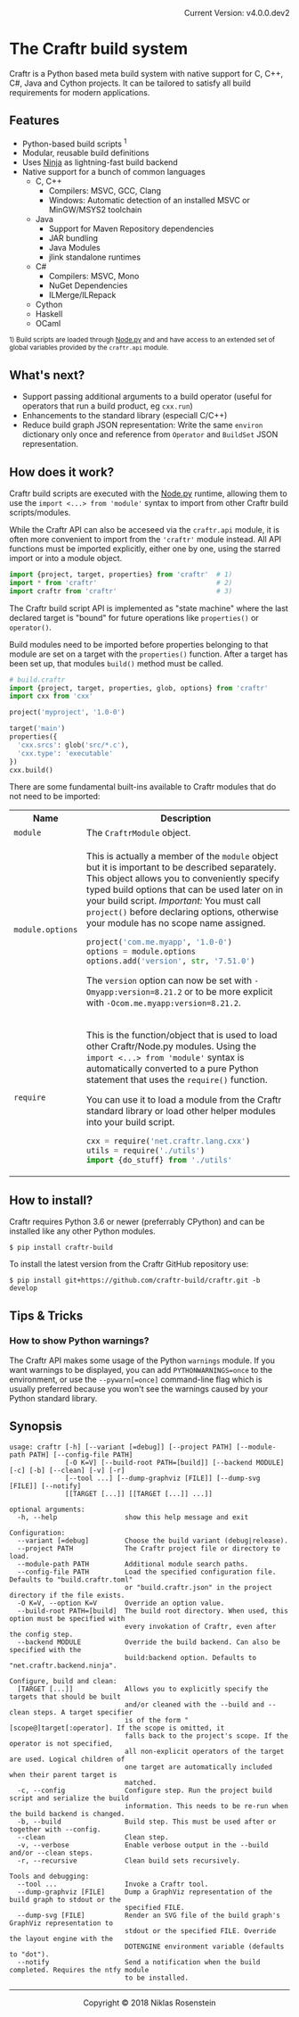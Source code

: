 <p align="right">Current Version: v4.0.0.dev2</p>

# The Craftr build system

Craftr is a Python based meta build system with native support for C, C++,
C#, Java and Cython projects. It can be tailored to satisfy all build
requirements for modern applications.

## Features

[Node.py]: https://github.com/nodepy/nodepy
[Ninja]: https://ninja-build.org/

* Python-based build scripts <sup>1</sup>
* Modular, reusable build definitions
* Uses [Ninja] as lightning-fast build backend
* Native support for a bunch of common languages
  * C, C++
    * Compilers: MSVC, GCC, Clang
    * Windows: Automatic detection of an installed MSVC or MinGW/MSYS2 toolchain
  * Java
    * Support for Maven Repository dependencies
    * JAR bundling
    * Java Modules
    * jlink standalone runtimes
  * C#
    * Compilers: MSVC, Mono
    * NuGet Dependencies
    * ILMerge/ILRepack
  * Cython
  * Haskell
  * OCaml

<sup>1) Build scripts are loaded through [Node.py] and and have access to an
  extended set of global variables provided by the `craftr.api` module.</sup>

## What's next?

* Support passing additional arguments to a build operator (useful for
  operators that run a build product, eg `cxx.run`)
* Enhancements to the standard library (especiall C/C++)
* Reduce build graph JSON representation: Write the same `environ`
  dictionary only once and reference from `Operator` and `BuildSet`
  JSON representation.

## How does it work?

Craftr build scripts are executed with the [Node.py] runtime, allowing them
to use the `import <...> from 'module'` syntax to import from other Craftr
build scripts/modules.

While the Craftr API can also be acceseed via the `craftr.api` module, it is
often more convenient to import from the `'craftr'` module instead. All API
functions must be imported explicitly, either one by one, using the starred
import or into a module object.

```python
import {project, target, properties} from 'craftr'  # 1)
import * from 'craftr'                              # 2)
import craftr from 'craftr'                         # 3)
```

The Craftr build script API is implemented as "state machine" where the
last declared target is "bound" for future operations like `properties()`
or `operator()`.

Build modules need to be imported before properties belonging to that module
are set on a target with the `properties()` function. After a target has been
set up, that modules `build()` method must be called.

```python
# build.craftr
import {project, target, properties, glob, options} from 'craftr'
import cxx from 'cxx'

project('myproject', '1.0-0')

target('main')
properties({
  'cxx.srcs': glob('src/*.c'),
  'cxx.type': 'executable'
})
cxx.build()
```

There are some fundamental built-ins available to Craftr modules that
do not need to be imported:

<table>
<tr><th>Name</th><th>Description</th></tr>
<tr>
  <td><code>module</code></td>
  <td>The <code>CraftrModule</code> object.</td>
</tr>
<tr>
  <td><code>module.options</code></td>
  <td>

  This is actually a member of the `module` object but it is important to be
  described separately. This object allows you to conveniently specify typed
  build options that can be used later on in your build script.
  *Important:* You must call `project()` before declaring options, otherwise
  your module has no scope name assigned.

  ```python
  project('com.me.myapp', '1.0-0')
  options = module.options
  options.add('version', str, '7.51.0')
  ```

  The `version` option can now be set with `-Omyapp:version=8.21.2` or to be
  more explicit with `-Ocom.me.myapp:version=8.21.2`.

  </td>
</tr>
<tr>
  <td><code>require</code></td>
  <td>

  This is the function/object that is used to load other Craftr/Node.py
  modules. Using the `import <...> from 'module'` syntax is automatically
  converted to a pure Python statement that uses the `require()` function.

  You can use it to load a module from the Craftr standard library or load
  other helper modules into your build script.

  ```python
  cxx = require('net.craftr.lang.cxx')
  utils = require('./utils')
  import {do_stuff} from './utils'
  ```

  </td>
</tr>
</table>

## How to install?

Craftr requires Python 3.6 or newer (preferrably CPython) and can be installed
like any other Python modules.

    $ pip install craftr-build

To install the latest version from the Craftr GitHub repository use:

    $ pip install git+https://github.com/craftr-build/craftr.git -b develop

## Tips & Tricks

### How to show Python warnings?

The Craftr API makes some usage of the Python `warnings` module. If you want
warnings to be displayed, you can add `PYTHONWARNINGS=once` to the environment,
or use the `--pywarn[=once]` command-line flag which is usually preferred
because you won't see the warnings caused by your Python standard library.


## Synopsis

```
usage: craftr [-h] [--variant [=debug]] [--project PATH] [--module-path PATH] [--config-file PATH]
              [-O K=V] [--build-root PATH=[build]] [--backend MODULE] [-c] [-b] [--clean] [-v] [-r]
              [--tool ...] [--dump-graphviz [FILE]] [--dump-svg [FILE]] [--notify]
              [[TARGET [...]] [[TARGET [...]] ...]]

optional arguments:
  -h, --help                 show this help message and exit

Configuration:
  --variant [=debug]         Choose the build variant (debug|release).
  --project PATH             The Craftr project file or directory to load.
  --module-path PATH         Additional module search paths.
  --config-file PATH         Load the specified configuration file. Defaults to "build.craftr.toml"
                             or "build.craftr.json" in the project directory if the file exists.
  -O K=V, --option K=V       Override an option value.
  --build-root PATH=[build]  The build root directory. When used, this option must be specified with
                             every invokation of Craftr, even after the config step.
  --backend MODULE           Override the build backend. Can also be specified with the
                             build:backend option. Defaults to "net.craftr.backend.ninja".

Configure, build and clean:
  [TARGET [...]]             Allows you to explicitly specify the targets that should be built
                             and/or cleaned with the --build and --clean steps. A target specifier
                             is of the form "[scope@]target[:operator]. If the scope is omitted, it
                             falls back to the project's scope. If the operator is not specified,
                             all non-explicit operators of the target are used. Logical children of
                             one target are automatically included when their parent target is
                             matched.
  -c, --config               Configure step. Run the project build script and serialize the build
                             information. This needs to be re-run when the build backend is changed.
  -b, --build                Build step. This must be used after or together with --config.
  --clean                    Clean step.
  -v, --verbose              Enable verbose output in the --build and/or --clean steps.
  -r, --recursive            Clean build sets recursively.

Tools and debugging:
  --tool ...                 Invoke a Craftr tool.
  --dump-graphviz [FILE]     Dump a GraphViz representation of the build graph to stdout or the
                             specified FILE.
  --dump-svg [FILE]          Render an SVG file of the build graph's GraphViz representation to
                             stdout or the specified FILE. Override the layout engine with the
                             DOTENGINE environment variable (defaults to "dot").
  --notify                   Send a notification when the build completed. Requires the ntfy module
                             to be installed.
```

---

<p align="center">Copyright &copy; 2018 Niklas Rosenstein</p>
